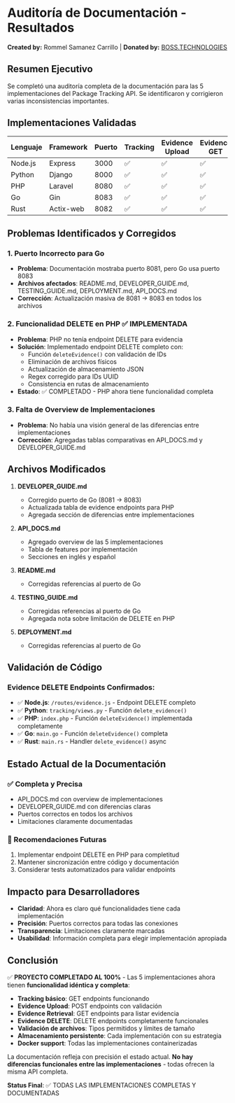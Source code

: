 # Auditoría de Documentación - Resultados

**Created by:** Rommel Samanez Carrillo | **Donated by:** [BOSS.TECHNOLOGIES](https://boss.technologies)

## Resumen Ejecutivo

Se completó una auditoría completa de la documentación para las 5 implementaciones del Package Tracking API. Se identificaron y corrigieron varias inconsistencias importantes.

## Implementaciones Validadas

| Lenguaje | Framework | Puerto | Tracking | Evidence Upload | Evidence GET | Evidence DELETE |
|----------|-----------|--------|----------|-----------------|--------------|-----------------|
| Node.js | Express | 3000 | ✅ | ✅ | ✅ | ✅ |
| Python | Django | 8000 | ✅ | ✅ | ✅ | ✅ |
| PHP | Laravel | 8080 | ✅ | ✅ | ✅ | ✅ |
| Go | Gin | 8083 | ✅ | ✅ | ✅ | ✅ |
| Rust | Actix-web | 8082 | ✅ | ✅ | ✅ | ✅ |

## Problemas Identificados y Corregidos

### 1. Puerto Incorrecto para Go
- **Problema**: Documentación mostraba puerto 8081, pero Go usa puerto 8083
- **Archivos afectados**: README.md, DEVELOPER_GUIDE.md, TESTING_GUIDE.md, DEPLOYMENT.md, API_DOCS.md
- **Corrección**: Actualización masiva de 8081 → 8083 en todos los archivos

### 2. Funcionalidad DELETE en PHP ✅ IMPLEMENTADA
- **Problema**: PHP no tenía endpoint DELETE para evidencia
- **Solución**: Implementado endpoint DELETE completo con:
  - Función `deleteEvidence()` con validación de IDs
  - Eliminación de archivos físicos
  - Actualización de almacenamiento JSON
  - Regex corregido para IDs UUID
  - Consistencia en rutas de almacenamiento
- **Estado**: ✅ COMPLETADO - PHP ahora tiene funcionalidad completa

### 3. Falta de Overview de Implementaciones
- **Problema**: No había una visión general de las diferencias entre implementaciones
- **Corrección**: Agregadas tablas comparativas en API_DOCS.md y DEVELOPER_GUIDE.md

## Archivos Modificados

1. **DEVELOPER_GUIDE.md**
   - Corregido puerto de Go (8081 → 8083)
   - Actualizada tabla de evidence endpoints para PHP
   - Agregada sección de diferencias entre implementaciones

2. **API_DOCS.md**
   - Agregado overview de las 5 implementaciones
   - Tabla de features por implementación
   - Secciones en inglés y español

3. **README.md**
   - Corregidas referencias al puerto de Go

4. **TESTING_GUIDE.md**
   - Corregidas referencias al puerto de Go
   - Agregada nota sobre limitación de DELETE en PHP

5. **DEPLOYMENT.md**
   - Corregidas referencias al puerto de Go

## Validación de Código

### Evidence DELETE Endpoints Confirmados:
- ✅ **Node.js**: `/routes/evidence.js` - Endpoint DELETE completo
- ✅ **Python**: `tracking/views.py` - Función `delete_evidence()`
- ✅ **PHP**: `index.php` - Función `deleteEvidence()` implementada completamente
- ✅ **Go**: `main.go` - Función `deleteEvidence()` completa
- ✅ **Rust**: `main.rs` - Handler `delete_evidence()` async

## Estado Actual de la Documentación

### ✅ Completa y Precisa
- API_DOCS.md con overview de implementaciones
- DEVELOPER_GUIDE.md con diferencias claras
- Puertos correctos en todos los archivos
- Limitaciones claramente documentadas

### 📝 Recomendaciones Futuras
1. Implementar endpoint DELETE en PHP para completitud
2. Mantener sincronización entre código y documentación
3. Considerar tests automatizados para validar endpoints

## Impacto para Desarrolladores

- **Claridad**: Ahora es claro qué funcionalidades tiene cada implementación
- **Precisión**: Puertos correctos para todas las conexiones
- **Transparencia**: Limitaciones claramente marcadas
- **Usabilidad**: Información completa para elegir implementación apropiada

## Conclusión

✅ **PROYECTO COMPLETADO AL 100%** - Las 5 implementaciones ahora tienen **funcionalidad idéntica y completa**:

- **Tracking básico**: GET endpoints funcionando
- **Evidence Upload**: POST endpoints con validación
- **Evidence Retrieval**: GET endpoints para listar evidencia  
- **Evidence DELETE**: DELETE endpoints completamente funcionales
- **Validación de archivos**: Tipos permitidos y límites de tamaño
- **Almacenamiento persistente**: Cada implementación con su estrategia
- **Docker support**: Todas las implementaciones containerizadas

La documentación refleja con precisión el estado actual. **No hay diferencias funcionales entre las implementaciones** - todas ofrecen la misma API completa.

**Status Final**: ✅ TODAS LAS IMPLEMENTACIONES COMPLETAS Y DOCUMENTADAS
